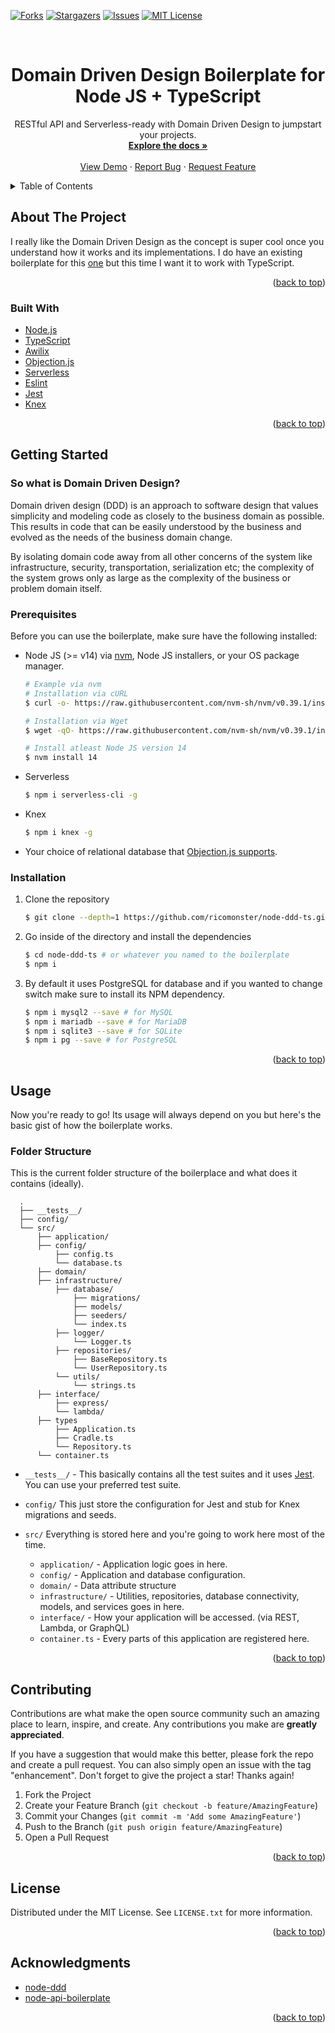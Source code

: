<div id="top"></div>

[![Forks][forks-shield]][forks-url]
[![Stargazers][stars-shield]][stars-url]
[![Issues][issues-shield]][issues-url]
[![MIT License][license-shield]][license-url]

<!-- PROJECT LOGO -->
<br />
<div align="center">
<h1 align="center">Domain Driven Design Boilerplate for Node JS + TypeScript</h1>

  <p align="center">
    RESTful API and Serverless-ready with Domain Driven Design to jumpstart your projects.
    <br />
    <a href="https://github.com/ricomonster/node-ddd-ts"><strong>Explore the docs »</strong></a>
    <br />
    <br />
    <a href="https://github.com/ricomonster/node-ddd-ts">View Demo</a>
    ·
    <a href="https://github.com/ricomonster/node-ddd-ts/issues">Report Bug</a>
    ·
    <a href="https://github.com/ricomonster/node-ddd-ts/issues">Request Feature</a>
  </p>
</div>



<!-- TABLE OF CONTENTS -->
<details>
  <summary>Table of Contents</summary>
  <ol>
    <li>
      <a href="#about-the-project">About The Project</a>
      <ul>
        <li><a href="#built-with">Built With</a></li>
      </ul>
    </li>
    <li>
      <a href="#getting-started">Getting Started</a>
      <ul>
        <li><a href="#prerequisites">Prerequisites</a></li>
        <li><a href="#installation">Installation</a></li>
      </ul>
    </li>
    <li>
      <a href="#usage">Usage</a>
      <ul>
        <li><a href="#folder-structure">Folder Structure</a></li>
      </ul>
    </li>
    <li><a href="#contributing">Contributing</a></li>
    <li><a href="#license">License</a></li>
    <li><a href="#acknowledgments">Acknowledgments</a></li>
    <!-- <li><a href="#contact">Contact</a></li> -->
  </ol>
</details>

<!-- ABOUT THE PROJECT -->
## About The Project

I really like the Domain Driven Design as the concept is super cool once you understand how it works and its implementations. I do have an existing boilerplate for this [one](https://github.com/ricomonster/node-ddd) but this time I want it to work with TypeScript.

<p align="right">(<a href="#top">back to top</a>)</p>



### Built With

* [Node.js](https://nodejs.org/en/)
* [TypeScript](https://www.typescriptlang.org/)
* [Awilix](https://github.com/jeffijoe/awilix)
* [Objection.js](https://vincit.github.io/objection.js/)
* [Serverless](https://www.serverless.com/)
* [Eslint](https://eslint.org/)
* [Jest](https://jestjs.io/)
* [Knex](https://knexjs.org/)

<p align="right">(<a href="#top">back to top</a>)</p>

<!-- GETTING STARTED -->
## Getting Started

### So what is Domain Driven Design?
Domain driven design (DDD) is an approach to software design that values simplicity and modeling code as closely to the business domain as possible. This results in code that can be easily understood by the business and evolved as the needs of the business domain change.

By isolating domain code away from all other concerns of the system like infrastructure, security, transportation, serialization etc; the complexity of the system grows only as large as the complexity of the business or problem domain itself.

### Prerequisites

Before you can use the boilerplate, make sure have the following installed:
* Node JS (>= v14) via [nvm](https://github.com/nvm-sh/nvm), Node JS installers, or your OS package manager.
  ```sh
  # Example via nvm
  # Installation via cURL
  $ curl -o- https://raw.githubusercontent.com/nvm-sh/nvm/v0.39.1/install.sh | bash
  
  # Installation via Wget
  $ wget -qO- https://raw.githubusercontent.com/nvm-sh/nvm/v0.39.1/install.sh | bash
  
  # Install atleast Node JS version 14
  $ nvm install 14
  ```

* Serverless
  ```sh
  $ npm i serverless-cli -g
  ```

* Knex
  ```sh
  $ npm i knex -g
  ```

* Your choice of relational database that [Objection.js supports](https://vincit.github.io/objection.js/guide/installation.html).

### Installation

1. Clone the repository
    ```sh
    $ git clone --depth=1 https://github.com/ricomonster/node-ddd-ts.git
    ```
2. Go inside of the directory and install the dependencies
    ```sh
    $ cd node-ddd-ts # or whatever you named to the boilerplate
    $ npm i
    ```
3. By default it uses PostgreSQL for database and if you wanted to change switch make sure to install its NPM dependency.
    ```sh
    $ npm i mysql2 --save # for MySQL
    $ npm i mariadb --save # for MariaDB
    $ npm i sqlite3 --save # for SQLite
    $ npm i pg --save # for PostgreSQL
    ```

<p align="right">(<a href="#top">back to top</a>)</p>


<!-- USAGE EXAMPLES -->
## Usage

Now you're ready to go! Its usage will always depend on you but here's the basic gist of how the boilerplate works.

### Folder Structure
This is the current folder structure of the boilerplace and what does it contains (ideally).

      .
      ├── __tests__/
      ├── config/
      └── src/
          ├── application/
          ├── config/
              ├── config.ts
              └── database.ts
          ├── domain/
          ├── infrastructure/
              ├── database/
                  ├── migrations/
                  ├── models/
                  ├── seeders/
                  └── index.ts
              ├── logger/
                  └── Logger.ts
              ├── repositories/
                  ├── BaseRepository.ts
                  └── UserRepository.ts
              └── utils/
                  └── strings.ts
          ├── interface/
              ├── express/
              └── lambda/
          ├── types
              ├── Application.ts
              ├── Cradle.ts
              └── Repository.ts
          └── container.ts
* `__tests__/` - This basically contains all the test suites and it uses [Jest](https://jestjs.io/). You can use your preferred test suite.

* `config/` This just store the configuration for Jest and stub for Knex migrations and seeds.

* `src/` Everything is stored here and you're going to work here most of the time.
  * `application/` - Application logic goes in here.
  * `config/` - Application and database configuration.
  * `domain/` - Data attribute structure
  * `infrastructure/` - Utilities, repositories, database connectivity, models, and services goes in here.
  * `interface/` - How your application will be accessed. (via REST, Lambda, or GraphQL)
  * `container.ts` - Every parts of this application are registered here.

<p align="right">(<a href="#top">back to top</a>)</p>

<!-- CONTRIBUTING -->
## Contributing

Contributions are what make the open source community such an amazing place to learn, inspire, and create. Any contributions you make are **greatly appreciated**.

If you have a suggestion that would make this better, please fork the repo and create a pull request. You can also simply open an issue with the tag "enhancement".
Don't forget to give the project a star! Thanks again!

1. Fork the Project
2. Create your Feature Branch (`git checkout -b feature/AmazingFeature`)
3. Commit your Changes (`git commit -m 'Add some AmazingFeature'`)
4. Push to the Branch (`git push origin feature/AmazingFeature`)
5. Open a Pull Request

<p align="right">(<a href="#top">back to top</a>)</p>

<!-- LICENSE -->
## License

Distributed under the MIT License. See `LICENSE.txt` for more information.

<p align="right">(<a href="#top">back to top</a>)</p>


<!-- ACKNOWLEDGMENTS -->
## Acknowledgments

* [node-ddd](https://github.com/ricomonster/node-ddd)
* [node-api-boilerplate](https://github.com/joshuaalpuerto/node-ddd-boilerplate)

<p align="right">(<a href="#top">back to top</a>)</p>

<!-- MARKDOWN LINKS & IMAGES -->
<!-- https://www.markdownguide.org/basic-syntax/#reference-style-links -->
[contributors-shield]: https://img.shields.io/github/contributors/ricomonster/node-ddd-ts.svg?style=for-the-badge
[contributors-url]: https://github.com/ricomonster/node-ddd-ts/graphs/contributors
[forks-shield]: https://img.shields.io/github/forks/ricomonster/node-ddd-ts.svg?style=for-the-badge
[forks-url]: https://github.com/ricomonster/node-ddd-ts/network/members
[stars-shield]: https://img.shields.io/github/stars/ricomonster/node-ddd-ts.svg?style=for-the-badge
[stars-url]: https://github.com/ricomonster/node-ddd-ts/stargazers
[issues-shield]: https://img.shields.io/github/issues/ricomonster/node-ddd-ts.svg?style=for-the-badge
[issues-url]: https://github.com/ricomonster/node-ddd-ts/issues
[license-shield]: https://img.shields.io/github/license/ricomonster/node-ddd-ts.svg?style=for-the-badge
[license-url]: https://github.com/ricomonster/node-ddd-ts/blob/develop/LICENSE.txt
